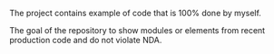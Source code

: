 The project contains example of code that is 100% done by myself.

The goal of the repository to show modules or elements from recent production code and do not violate NDA.